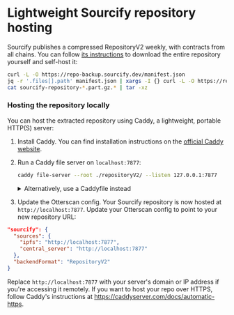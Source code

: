 # Lightweight Sourcify repository hosting

Sourcify publishes a compressed RepositoryV2 weekly, with contracts from all chains. You can follow [its instructions](https://docs.sourcify.dev/docs/repository/file-repositories/#download) to download the entire repository yourself and self-host it:

```sh
curl -L -O https://repo-backup.sourcify.dev/manifest.json
jq -r '.files[].path' manifest.json | xargs -I {} curl -L -O https://repo-backup.sourcify.dev/{}
cat sourcify-repository-*.part.gz.* | tar -xz
```

### Hosting the repository locally

You can host the extracted repository using Caddy, a lightweight, portable HTTP(S) server:

1. Install Caddy. You can find installation instructions on the [official Caddy website](https://caddyserver.com/docs/install).
2. Run a Caddy file server on `localhost:7877`:

   ```sh
   caddy file-server --root ./repositoryV2/ --listen 127.0.0.1:7877
   ```

   <details>
     <summary>Alternatively, use a Caddyfile instead</summary>
     
     1. Create a Caddyfile. In the same directory used to run the download commands, create a file named `Caddyfile` with the following content:
         
         ```caddyfile
         # Caddyfile for hosting Sourcify RepositoryV2
         localhost:7877 {
             # Set the root directory to the extracted repository folder
             root * ./repositoryV2
         
             # Serve files from the repository
             file_server
         }
         ```
     
     2. In the directory containing the `Caddyfile`, run
         ```sh
         caddy run
         ```
     
     </details>

3. Update the Otterscan config. Your Sourcify repository is now hosted at `http://localhost:7877`. Update your Otterscan config to point to your new repository URL:

```json
"sourcify": {
  "sources": {
    "ipfs": "http://localhost:7877",
    "central_server": "http://localhost:7877"
  },
  "backendFormat": "RepositoryV2"
}
```

Replace `http://localhost:7877` with your server's domain or IP address if you're accessing it remotely. If you want to host your repo over HTTPS, follow Caddy's instructions at <https://caddyserver.com/docs/automatic-https>.

